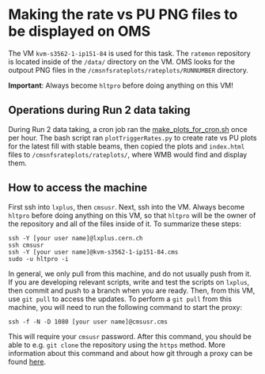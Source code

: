 # Making the rate vs PU PNG files to be displayed on OMS

The VM `kvm-s3562-1-ip151-84` is used for this task. The `ratemon` repository is located inside of the `/data/` directory on the VM. OMS looks for the outpout PNG files in the `/cmsnfsrateplots/rateplots/RUNNUMBER` directory.

**Important**: Always become `hltpro` before doing anything on this VM!  

## Operations during Run 2 data taking
During Run 2 data taking, a cron job ran the [make_plots_for_cron.sh](https://gitlab.cern.ch/cms-tsg-fog/ratemon/-/blob/master/ratemon/make_plots_for_cron.sh) once per hour. The bash script ran `plotTriggerRates.py` to create rate vs PU plots for the latest fill with stable beams, then copied the plots and `index.html` files to `/cmsnfsrateplots/rateplots/`, where WMB would find and display them.

## How to access the machine

First ssh into `lxplus`, then `cmsusr`. Next, ssh into the VM. Always become `hltpro` before doing anything on this VM, so that `hltpro` will be the owner of the repository and all of the files inside of it. To summarize these steps:
```
ssh -Y [your user name]@lxplus.cern.ch
ssh cmsusr
ssh -Y [your user name]@kvm-s3562-1-ip151-84.cms
sudo -u hltpro -i
```

In general, we only pull from this machine, and do not usually push from it. If you are developing relevant scripts, write and test the scripts on `lxplus`, then commit and push to a branch when you are ready. Then, from this VM, use `git pull` to access the updates.  To perform a `git pull` from this machine, you will need to run the following command to start the proxy:
```
ssh -f -N -D 1080 [your user name]@cmsusr.cms
```
This will require your `cmsusr` password. After this command, you should be able to e.g. `git clone` the repository using the `https` method. More information about this command and about how git through a proxy can be found [here](https://cms-sw.github.io/tutorial-proxy.html). 
